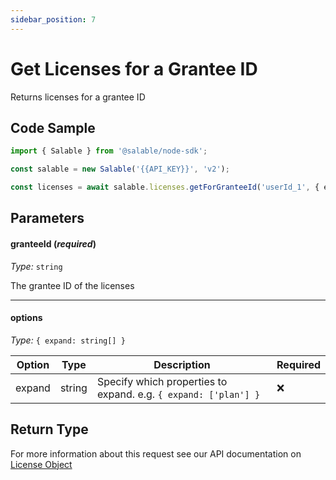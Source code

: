 ```yaml
---
sidebar_position: 7
---
```


# Get Licenses for a Grantee ID

Returns licenses for a grantee ID

## Code Sample

```typescript
import { Salable } from '@salable/node-sdk';

const salable = new Salable('{{API_KEY}}', 'v2');

const licenses = await salable.licenses.getForGranteeId('userId_1', { expand: 'plan' });
```

## Parameters

#### granteeId (_required_)

_Type:_ `string`

The grantee ID of the licenses

---

#### options

_Type:_ `{ expand: string[] }`

| Option | Type   | Description                                                     | Required |
| ------ | ------ | --------------------------------------------------------------- | -------- |
| expand | string | Specify which properties to expand. e.g. `{ expand: ['plan'] }` | ❌        |

## Return Type

For more information about this request see our API documentation on [License Object](https://docs.salable.app/api#tag/Licenses/operation/getLicenseByUuid)
